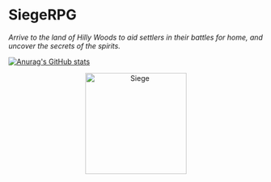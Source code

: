# SiegeRPG

*Arrive to the land of Hilly Woods to aid settlers in their battles for home, and uncover the secrets of the spirits.*

[![Anurag's GitHub stats](https://github-readme-stats.vercel.app/api?username=Wrys)](https://github.com/anuraghazra/github-readme-stats)

<p align="center">
  <a href="https://youtu.be/6ke_CKSm1dM">
         <img alt="Siege" src="https://i.imgur.com/T2e3JFY.png"
         width=200">
      </a>
</p> 
